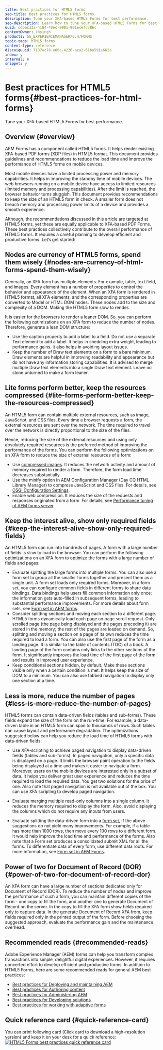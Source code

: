 ```yaml
---
title: Best practices for HTML5 forms
seo-title: Best practices for HTML5 forms
description: Tune your XFA-based HTML5 Forms for best performance. 
seo-description: Learn how to tune your XFA-based HTML5 Forms for best performance. 
uuid: cdbec13a-4184-49ec-9981-901ecefd386c
contentOwner: khsingh
products: SG_EXPERIENCEMANAGER/6.4/FORMS
topic-tags: hTML5_forms
content-type: reference
discoiquuid: 7137ac78-e60e-4226-aca2-61ba591e662a
index: y
internal: n
snippet: y
---
```


# Best practices for HTML5 forms{#best-practices-for-html-forms}

Tune your XFA-based HTML5 Forms for best performance.

## Overview {#overview}

AEM Forms has a component called HTML5 forms. It helps render existing XFA-based PDF forms (XDP files) in HTML5 format. This document provides guidelines and recommendations to reduce the load time and improve the performance of HTML5 forms on mobile devices.

Most mobile devices have a limited processing power and memory capabilities. It helps in improving the standby time of mobile devices. The web browsers running on a mobile device have access to limited resources (limited memory and processing capabilities). After the limit is reached, the browser behavior turns sluggish. This document provides recommendations to keep the size of an HTML5 form in check. A smaller form does not breach memory and processing power limits of a device and provides a smooth experience.

Although, the recommendations discussed in this article are targeted at HTML5 forms, yet these are equally applicable to XFA-based PDF Forms. These best practices collectively contribute to the overall performance of HTML5 forms. It requires a careful planning to develop efficient and productive forms. Let’s get started:

## Nodes are currency of HTML5 forms, spend them wisely {#nodes-are-currency-of-html-forms-spend-them-wisely}

Generally, an XFA form has multiple elements. For example, table, text field, and images. Every element has a number of properties to control the behavior and appearance of the element. When an XFA form is rendered in HTML5 format, all XFA elements, and the corresponding properties are converted to Model or HTML DOM nodes. These nodes add to the size and complexity of a DOM. Making the HTML5 form slow to render.

It is easier for the browsers to render a leaner DOM. So, you can perform the following optimizations on an XFA form to reduce the number of nodes. Therefore, generate a lean DOM structure:

* Use the caption property to add a label to a field. Do not use a separate Text element to add a label. It helps in shedding extra weight, leading to performance gains. It also helps in avoiding layout issues.  
* Keep the number of Draw text elements on a form to a bare minimum. Draw elements are helpful in improving readability and appearance but do not have any information storing capabilities. It is advised to merge multiple Draw text elements into a single Draw text element. Leave no stone unturned to make a form leaner.

## Lite forms perform better, keep the resources compressed {#lite-forms-perform-better-keep-the-resources-compressed}

An HTML5 form can contain multiple external resources, such as image, JavaScript, and CSS files. Every time a browser requests a form, the external resources are sent over the network. The time required to travel over the network is directly proportional to the size of the files.

Hence, reducing the size of the external resources and using only absolutely required resources is the preferred method of improving the performance of the forms. You can perform the following optimizations on an XFA form to reduce the size of external resources of a form:

* Use [compressed images](../../assets/using/best-practices-for-optimizing-the-quality-of-your-images.md). It reduces the network activity and amount of memory required to render a form. Therefore, the form load time decreases substantially.
* Use the minify option in AEM Configuration Manager (Day CQ HTML Library Manager) to compress JavaScript and CSS files. For details, see [OSGi Configuration Settings](../../sites/deploying/using/osgi-configuration-settings.md).
* Enable web compression. It reduces the size of the requests and responses originated from a form. For details, see [Performance tuning of AEM forms server](https://helpx.adobe.com/aem-forms/6-3/performance-tuning-aem-forms.html).

## Keep the interest alive, show only required fields  {#keep-the-interest-alive-show-only-required-fields}

An HTML5 form can run into hundreds of pages. A form with a large number of fields is slow to load in the browser. You can perform the following optimizations on an XFA form to optimize the forms with a large number of fields and pages:

* Evaluate splitting the large forms into multiple forms. You can also use a form set to group all the smaller forms together and present them as a single unit. A form set loads only required forms. Moreover, in a form set, you can configure common fields in different forms to share data bindings. Data bindings help users fill common information only once; the information gets auto-filled in subsequent forms, leading to substantial performance improvements. For more details about form sets, see [Form set in AEM forms](https://helpx.adobe.com/aem-forms/6-3/formset-in-aem-forms.html).
* Consider splitting sections and moving each section to a different page. HTML5 forms dynamically load each page on page scroll request. Only scrolled page (the page being displayed and the pages preceding it) are stored in the memory; the rest of the pages are loaded on demand. So, splitting and moving a section on a page of its own reduces the time required to load a form. You can also use the first page of the form as a landing page. It is similar to the table of contents (TOC) of a book. A landing page of the form contains only links to the other sections of the form. It significantly improves the load time of the first page of the form and results in improved user experience.
* Keep conditional sections hidden, by default. Make these sections visible only when a certain condition is met. It helps keep the size of DOM to a minimum. You can also use tabbed navigation to display only one section at a time.

## Less is more, reduce the number of pages {#less-is-more-reduce-the-number-of-pages}

HTML5 forms can contain data-driven fields (tables and sub-forms). These fields expand the size of the form on the run-time. For example, a data-driven table in an HTML5 form can span to thousands of rows. Such tables can cause layout and performance degradation. The optimizations suggested below can help you reduce the load time of HTML5 forms with data-driven fields:

* Use XFA-scripting to achieve paged navigation to display data-driven fields (tables and sub-forms). In paged navigation, only a specific data is displayed on a page. It limits the browser  paint  operation to the fields being displayed at a time and makes it easier to navigate a form. Moreover, users on the mobile devices are interested only in a subset of data. It helps you deliver great user experience and reduces the time required to load the required data. You get two solutions for the price of one.  Also  note that paged navigation is not available out of the box. You can use XFA scripting to develop paged navigation.

* Evaluate merging multiple read-only columns into a single column. It reduces the memory required to display the form. Also, avoid displaying the columns which do not require any inputs from users.
* Evaluate splitting the data-driven form into a [form set](https://helpx.adobe.com/aem-forms/6-3/formset-in-aem-forms.html), if the above suggestions do not yield many improvements. For example, if a table has more than 1000 rows, then move every 100 rows to a different form. It would help improve the load time and performance of the forms.  Also  note that a Form set produces a consolidated submit XML for all the forms. To differentiate data of every form, use different data roots. For more information, see [Form set in AEM Forms](https://helpx.adobe.com/aem-forms/6-3/formset-in-aem-forms.html).

## Power of two for Document of Record (DOR) {#power-of-two-for-document-of-record-dor}

An XFA form can have a large number of sections dedicated only for Document of Record (DOR). To reduce the number of nodes and improve the performance of such a form, you can maintain different copies of the form - one copy to fill the form, and another one to generate Document of Record on the server. In the copy to fill the XFA form show fields required only to capture data. In the generate Document of Record XFA from, keep fields required only in the printed output of the form. Before choosing the suggested approach, evaluate the performance gain and the maintenance overhead.

## Recommended reads  {#recommended-reads}

Adobe Experience Manager (AEM) forms can help you transform complex transactions into simple, delightful digital experiences. However, it requires concerted effort to develop efficient and productive forms. In addition to HTML5 Forms, here are some recommended reads for general AEM best practices:

* [Best practices for Deploying and maintaining AEM](../../sites/deploying/using/best-practices.md)
* [Best practices for Authoring content](../../sites/authoring/using/best-practices.md)
* [Best practices for Administering AEM](../../sites/administering/using/administer-best-practices.md)
* [Best practices for Developing solutions](../../sites/developing/using/best-practices.md)
* [Best practices for working with adaptive forms](../../forms/using/adaptive-forms-best-practices.md)

## Quick reference card {#quick-reference-card}

You can print following card (Click card to download a high-resolution version) and keep it on your desk for a quick reference:
[ ![HTML5 Forms best practices quick reference card](do-not-localize/best-practices_reference_card.png)](assets/html5_forms_best_practices_reference_card.pdf)  